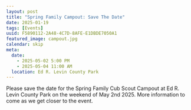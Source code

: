 ```yaml
---
layout: post
title: "Spring Family Campout: Save The Date"
date: 2025-01-19
tags: [Events]
uuid: F5890112-2A48-4C7D-8AFE-E1DBDE7050A1
featured_image: campout.jpg
calendar: skip
meta:
  date:
    - 2025-05-02 5:00 PM
    - 2025-05-04 11:00 AM
  location: Ed R. Levin County Park
---
```


Please save the date for the Spring Family Cub Scout Campout at Ed R. Levin County Park on the weekend of May 2nd 2025. More information to come as we get closer to the event.
